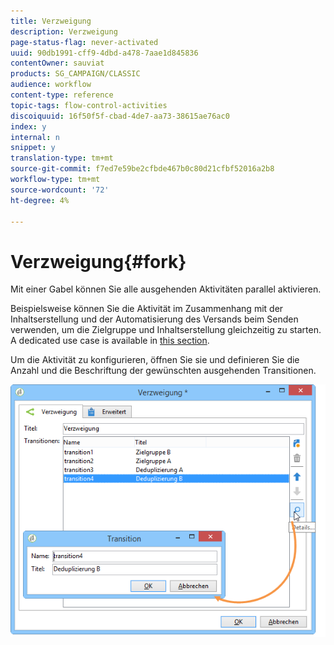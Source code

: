```yaml
---
title: Verzweigung
description: Verzweigung
page-status-flag: never-activated
uuid: 90db1991-cff9-4dbd-a478-7aae1d845836
contentOwner: sauviat
products: SG_CAMPAIGN/CLASSIC
audience: workflow
content-type: reference
topic-tags: flow-control-activities
discoiquuid: 16f50f5f-cbad-4de7-aa73-38615ae76ac0
index: y
internal: n
snippet: y
translation-type: tm+mt
source-git-commit: f7ed7e59be2cfbde467b0c80d21cfbf52016a2b8
workflow-type: tm+mt
source-wordcount: '72'
ht-degree: 4%

---
```



# Verzweigung{#fork}

Mit einer Gabel können Sie alle ausgehenden Aktivitäten parallel aktivieren.

Beispielsweise können Sie die Aktivität im Zusammenhang mit der Inhaltserstellung und der Automatisierung des Versands beim Senden verwenden, um die Zielgruppe und Inhaltserstellung gleichzeitig zu starten. A dedicated use case is available in [this section](../../delivery/using/automating-via-workflows.md#creating-the-delivery-and-its-content).

Um die Aktivität zu konfigurieren, öffnen Sie sie und definieren Sie die Anzahl und die Beschriftung der gewünschten ausgehenden Transitionen.

![](assets/s_user_segmentation_fork.png)
